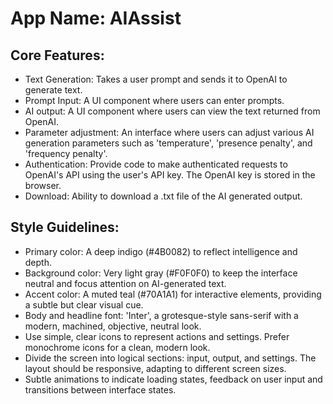 # **App Name**: AIAssist

## Core Features:

- Text Generation: Takes a user prompt and sends it to OpenAI to generate text.
- Prompt Input: A UI component where users can enter prompts.
- AI output: A UI component where users can view the text returned from OpenAI.
- Parameter adjustment: An interface where users can adjust various AI generation parameters such as 'temperature', 'presence penalty', and 'frequency penalty'.
- Authentication: Provide code to make authenticated requests to OpenAI's API using the user's API key. The OpenAI key is stored in the browser.
- Download: Ability to download a .txt file of the AI generated output.

## Style Guidelines:

- Primary color: A deep indigo (#4B0082) to reflect intelligence and depth.
- Background color: Very light gray (#F0F0F0) to keep the interface neutral and focus attention on AI-generated text.
- Accent color: A muted teal (#70A1A1) for interactive elements, providing a subtle but clear visual cue.
- Body and headline font: 'Inter', a grotesque-style sans-serif with a modern, machined, objective, neutral look.
- Use simple, clear icons to represent actions and settings. Prefer monochrome icons for a clean, modern look.
- Divide the screen into logical sections: input, output, and settings. The layout should be responsive, adapting to different screen sizes.
- Subtle animations to indicate loading states, feedback on user input and transitions between interface states.
